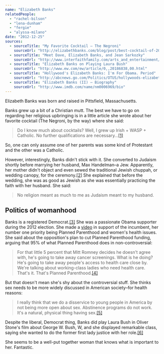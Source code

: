 ```yaml
---
name: "Elizabeth Banks"
relatedPeople:
  - "rachel-bilson"
  - "lena-dunham"
  - "fergie"
  - "alyssa-milano"
date: "2012-12-25"
sources:
  - sourceTitle: "My Favorite Cocktail – The Negroni"
    sourceUrl: "http://elizabethbanks.com/blog/post/best-cocktail-of-2012-the-negroni"
  - sourceTitle: "Meet Dave, Elizabeth Banks, and Jean Sarkozky"
    sourceUrl: "http://www.interfaithfamily.com/arts_and_entertainment/popular_culture/New_Movies_Interfaith_Connections.shtml"
  - sourceTitle: "Elizabeth Banks on Playing Laura Bush"
    sourceUrl: "http://www.ew.com/ew/article/0,,20186838,00.html"
  - sourceTitle: "Hollywood's Elizabeth Banks: I'm For Obama. Period"
    sourceUrl: "http://abcnews.go.com/Politics/OTUS/hollywoods-elizabeth-banks-obama-period/story?id=16956865#.UMU8A4UZ-Bg"
  - sourceTitle: "Elizabeth Banks (II) – Biography"
    sourceUrl: "http://www.imdb.com/name/nm0006969/bio"
---
```


Elizabeth Banks was born and raised in Pittsfield, Massachusetts.

Banks grew up a bit of a Christian mutt. The best we have to go on regarding her religious upbringing is in a little article she wrote about her favorite cocktail (The Negroni, by the way) where she said:

>Do I know much about cocktails? Well, I grew up Irish + WASP + Catholic. No further qualifications are necessary…<a class="source-citation" href="#http://elizabethbanks.com/blog/post/best-cocktail-of-2012-the-negroni" title="My Favorite Cocktail – The Negroni">[1]</a>

So, one can only assume one of her parents was some kind of Protestant and the other was a Catholic.

However, interestingly, Banks didn't stick with it. She converted to Judaism shortly before marrying her husband, Max Handelman–a Jew. Apparently, her mother didn't object and even sewed the traditional Jewish chuppah, or wedding canopy, for the ceremony.<a class="source-citation" href="#http://www.interfaithfamily.com/arts_and_entertainment/popular_culture/New_Movies_Interfaith_Connections.shtml" title="Meet Dave, Elizabeth Banks, and Jean Sarkozky">[2]</a> She explained that before the wedding, she was as good as Jewish as she was essentially practicing the faith with her husband. She said:

>No religion meant as much to me as Judaism meant to my husband.

## 

## Politics of womanhood

Banks is a registered Democrat.<a class="source-citation" href="#http://www.ew.com/ew/article/0,,20186838,00.html" title="Elizabeth Banks on Playing Laura Bush">[3]</a> She was a passionate Obama supporter during the 2012 election. She made a [video](http://www.youtube.com/watch?v=rYCE8N79YoQ) in support of the incumbent, her number one priority being Planned Parenthood and women's health issues. She said about the opposition's plan to cut Planned Parenthood funding, arguing that 95% of what Planned Parenthood does in non-controversial:

>For that little 5 percent that Mitt Romney decides he doesn't agree with, he's going to take away cancer screenings. What is he doing? He's going to take away people's access to health care close by. We're talking about working-class ladies who need health care. That's it. That's Planned Parenthood.<a class="source-citation" href="#http://abcnews.go.com/Politics/OTUS/hollywoods-elizabeth-banks-obama-period/story?id=16956865#.UMU8A4UZ-Bg" title="Hollywood&apos;s Elizabeth Banks: I&apos;m For Obama. Period">[4]</a>

But that doesn't mean she's shy about the controversial stuff. She thinks sex needs to be more widely discussed in American society–for health reasons:

>I really think that we do a disservice to young people in America by not being more open about sex. Abstinence programs do not work. It's a natural, physical thing having sex.<a class="source-citation" href="#http://www.imdb.com/name/nm0006969/bio" title="Elizabeth Banks (II) – Biography">[5]</a>

Despite the liberal, Democrat thing, Banks did play Laura Bush in Oliver Stone's film about George W. Bush, W, and she displayed remarkable class, saying she wanted to do the former first lady justice with her role.<a class="source-citation" href="#http://www.ew.com/ew/article/0,,20186838,00.html" title="Elizabeth Banks on Playing Laura Bush">[6]</a>

She seems to be a well-put together woman that knows what is important to her. Fantastic.